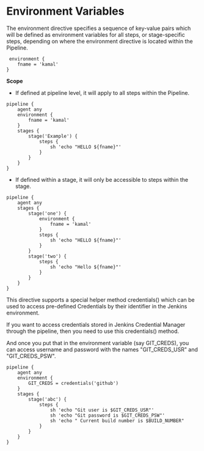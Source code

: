 # Environment Variables

The environment directive specifies a sequence of key-value pairs which will be defined as environment variables for all steps, or stage-specific steps, depending on where the environment directive is located within the Pipeline.

```
 environment { 
    fname = 'kamal'
}
```

<b>Scope</b>

- If defined at pipeline level, it will apply to all steps within the Pipeline.

```
pipeline {
    agent any
    environment { 
        fname = 'kamal'
    }
    stages {
        stage('Example') {
            steps {
                sh 'echo "HELLO ${fname}"'
            }
        }
    }
}
```

- If defined within a stage, it will only be accessible to steps within the stage.

```
pipeline {
    agent any
    stages {
        stage('one') {
            environment { 
                fname = 'kamal'
            }
            steps {
                sh 'echo "HELLO ${fname}"'
            }
        }
        stage('two') {
            steps {
                sh 'echo "Hello ${fname}"'
            }
        }
    }
}
```

This directive supports a special helper method credentials() which can be used to access pre-defined Credentials by their identifier in the Jenkins environment.

If you want to access credentials stored in Jenkins Credential Manager through the pipeline, then you need to use this credentials() method.

And once you put that in the environment variable (say GIT_CREDS), you can access username and password with the names "GIT_CREDS_USR" and "GIT_CREDS_PSW".

```
pipeline {
    agent any
    environment {
        GIT_CREDS = credentials('github')
    }
    stages {
        stage('abc') {
            steps {
                sh 'echo "Git user is $GIT_CREDS_USR"'
                sh 'echo "Git password is $GIT_CREDS_PSW"'
                sh 'echo " Current build number is $BUILD_NUMBER"
            }
        }
    }
}
```
